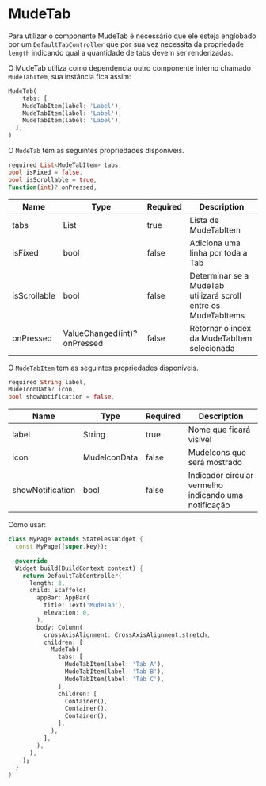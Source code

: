 # MudeTab

Para utilizar o componente MudeTab é necessário que ele esteja englobado por um `DefaultTabController` que por sua vez necessita da propriedade `length` indicando qual a quantidade de tabs devem ser renderizadas.

O MudeTab utiliza como dependencia outro componente interno chamado `MudeTabItem`, sua instância fica assim:

```dart
MudeTab(
    tabs: [
    MudeTabItem(label: 'Label'),
    MudeTabItem(label: 'Label'),
    MudeTabItem(label: 'Label'),
  ],
)
```

O `MudeTab` tem as seguintes propriedades disponíveis.

```dart
required List<MudeTabItem> tabs,
bool isFixed = false,
bool isScrollable = true,
Function(int)? onPressed,
```

| Name         | Type                         | Required | Description                                                    |
| ------------ | ---------------------------- | -------- | -------------------------------------------------------------- |
| tabs         | List<MudeTabItem>            | true     | Lista de MudeTabItem                                           |
| isFixed      | bool                         | false    | Adiciona uma linha por toda a Tab                              |
| isScrollable | bool                         | false    | Determinar se a MudeTab utilizará scroll entre os MudeTabItems |
| onPressed    | ValueChanged(int)? onPressed | false    | Retornar o index da MudeTabItem selecionada                    |

O `MudeTabItem` tem as seguintes propriedades disponíveis.

```dart
required String label,
MudeIconData? icon,
bool showNotification = false,
```

| Name             | Type         | Required | Description                                           |
| ---------------- | ------------ | -------- | ----------------------------------------------------- |
| label            | String       | true     | Nome que ficará visível                               |
| icon             | MudeIconData | false    | MudeIcons que será mostrado                           |
| showNotification | bool         | false    | Indicador circular vermelho indicando uma notificação |

Como usar:

```dart
class MyPage extends StatelessWidget {
  const MyPage({super.key});

  @override
  Widget build(BuildContext context) {
    return DefaultTabController(
      length: 3,
      child: Scaffold(
        appBar: AppBar(
          title: Text('MudeTab'),
          elevation: 0,
        ),
        body: Column(
          crossAxisAlignment: CrossAxisAlignment.stretch,
          children: [
            MudeTab(
              tabs: [
                MudeTabItem(label: 'Tab A'),
                MudeTabItem(label: 'Tab B'),
                MudeTabItem(label: 'Tab C'),
              ],
              children: [
                Container(),
                Container(),
                Container(),
              ],
            ),
          ],
        ),
      ),
    );
  }
}
```
